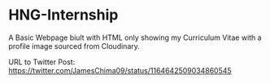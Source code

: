 # HNG-Internship
A Basic Webpage biult with HTML only showing my Curriculum Vitae
with a profile image sourced from Cloudinary.

URL to Twitter Post: https://twitter.com/JamesChima09/status/1164642509034860545
